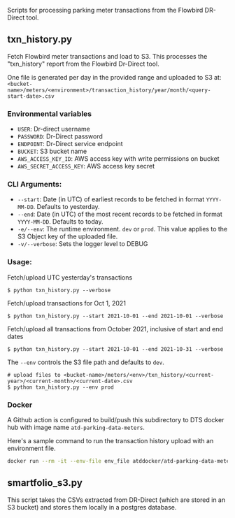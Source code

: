 Scripts for processing parking meter transactions from the Flowbird DR-Direct tool.

## txn_history.py

Fetch Flowbird meter transactions and load to S3. This processes the "txn_history" report from the Flowbird Dr-Direct tool.

One file is generated per day in the provided range and uploaded to S3 at: `<bucket-name>/meters/<environment>/transaction_history/year/month/<query-start-date>.csv`

### Environmental variables

- `USER`: Dr-direct username
- `PASSWORD`: Dr-Direct password
- `ENDPOINT`: Dr-Direct service endpoint
- `BUCKET`: S3 bucket name
- `AWS_ACCESS_KEY_ID`: AWS access key with write permissions on bucket
- `AWS_SECRET_ACCESS_KEY`: AWS access key secret

### CLI Arguments:

- `--start`: Date (in UTC) of earliest records to be fetched in format `YYYY-MM-DD`. Defaults to yesterday.
- `--end`: Date (in UTC) of the most recent records to be fetched in format `YYYY-MM-DD`. Defaults to today.
- `-e/--env`: The runtime environment. `dev` or `prod`. This value applies to the S3 Object key of the uploaded file.
- `-v/--verbose`: Sets the logger level to DEBUG

### Usage:

Fetch/upload UTC yesterday's transactions

```shell
$ python txn_history.py --verbose
```

Fetch/upload transactions for Oct 1, 2021

```shell
$ python txn_history.py --start 2021-10-01 --end 2021-10-01 --verbose
```

Fetch/upload all transactions from October 2021, inclusive of start and end dates

```shell
$ python txn_history.py --start 2021-10-01 --end 2021-10-31 --verbose
```

The `--env` controls the S3 file path and defaults to `dev`.

```shell
# upload files to <bucket-name>/meters/<env>/txn_history/<current-year>/<current-month>/<current-date>.csv
$ python txn_history.py --env prod
```

### Docker

A Github action is configured to build/push this subdirectory to DTS docker hub with image name `atd-parking-data-meters`.

Here's a sample command to run the transaction history upload with an environment file.

```bash
docker run --rm -it --env-file env_file atddocker/atd-parking-data-meters python txn_history.py -v --start 2021-12-08 --end 2021-12-09
```


## smartfolio_s3.py

This script takes the CSVs extracted from DR-Direct (which are stored in an S3 bucket) and stores them locally in a postgres database.
